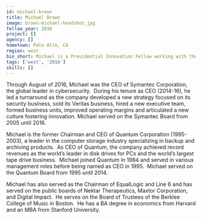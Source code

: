 ```yaml
---
id: michael-brown
title: Michael Brown
image: brown-michael-headshot.jpg
fellow_year: 2016
project: []
agency: []
hometown: Palo Alto, CA
region: west
bio_short: Michael is a Presidential Innovation Fellow working with the Defense Innovation Unit Experimental (DIUx) in Silicon Valley.
tags: ['west', '2016']
skills: []
---
```


Through August of 2016, Michael was the CEO of Symantec Corporation, the global leader in cybersecurity.  During his tenure as CEO (2014-16), he led a turnaround as the company developed a new strategy focused on its security business, sold its Veritas business, hired a new executive team, formed business units, improved operating margins and articulated a new culture fostering innovation. Michael served on the Symantec Board from 2005 until 2016.

Michael is the former Chairman and CEO of Quantum Corporation (1995-2003), a leader in the computer storage industry specializing in backup and archiving products.  As CEO of Quantum, the company achieved record revenues as the world’s leader in disk drives for PCs and the world’s largest tape drive business.  Michael joined Quantum in 1984 and served in various management roles before being named as CEO in 1995.  Michael served on the Quantum Board from 1995 until 2014.

Michael has also served as the Chairman of EqualLogic and Line 6 and has served on the public boards of Nektar Therapeutics, Maxtor Corporation, and Digital Impact.  He serves on the Board of Trustees of the Berklee College of Music in Boston.  He has a BA degree in economics from Harvard and an MBA from Stanford University.

